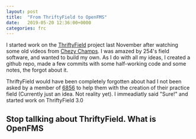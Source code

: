 ```yaml
---
layout: post
title:  "From ThriftyField to OpenFMS"
date:   2019-05-20 12:36:00+0000
categories: frc
---
```


I started work on the [ThriftyField]() project last November after watching some old videos from [Chezy Champs](). I was amazed by 254's field software, and wanted to build my own. As I do with all my ideas, I created a github repo, made a few commits with some half-working code and some notes, the forgot about it.

ThriftyField would have been completely forgotten about had I not been asked by a member of [6856]() to help them with the creation of their practice field (Currently just an idea. Not reality yet). I immeadiatly said "Sure!" and started work on ThriftyField 3.0 

## Stop tallking about ThriftyField. What is OpenFMS
